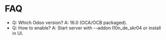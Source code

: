 # FAQ

- Q: Which Odoo version? A: 16.0 (OCA/OCB packaged).
- Q: How to enable? A: Start server with --addon l10n_de_skr04 or install in UI.
